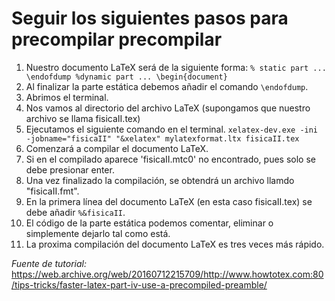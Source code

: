 # Seguir los siguientes pasos para precompilar precompilar 
1. Nuestro documento LaTeX será de la siguiente forma:
``% static part
...
\endofdump
%dynamic part
...
\begin{document}``
2. Al finalizar la parte estática debemos añadir el comando ``\endofdump``.
3. Abrimos el terminal.
4. Nos vamos al directorio del archivo LaTeX (supongamos que nuestro archivo se llama fisicaII.tex)
5. Ejecutamos el siguiente comando en el terminal.
``xelatex-dev.exe -ini -jobname="fisicaII" "&xelatex" mylatexformat.ltx fisicaII.tex``
6. Comenzará a compilar el documento LaTeX.
7. Si en el compilado aparece 'fisicaII.mtc0' no encontrado, pues solo se debe presionar enter.
8. Una vez finalizado la compilación, se obtendrá un archivo llamdo "fisicaII.fmt".
9. En la primera línea del documento LaTeX (en esta caso fisicaII.tex) se debe añadir ``%&fisicaII``. 
10. El código de la parte estática podemos comentar, eliminar o simplemente dejarlo tal como está.
11. La proxima compilación del documento LaTeX es tres veces más rápido.

*Fuente de tutorial:* https://web.archive.org/web/20160712215709/http://www.howtotex.com:80/tips-tricks/faster-latex-part-iv-use-a-precompiled-preamble/
